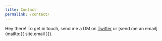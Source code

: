 ```yaml
---
title: Contact
permalink: /contact/
---
```

Hey there! To get in touch, send me a DM on <a title="craiglthompson on Twitter" target="_blank" href="http://www.twitter.com/craiglthompson">Twitter</a> 
or [send me an email](mailto:{{ site.email }}).
